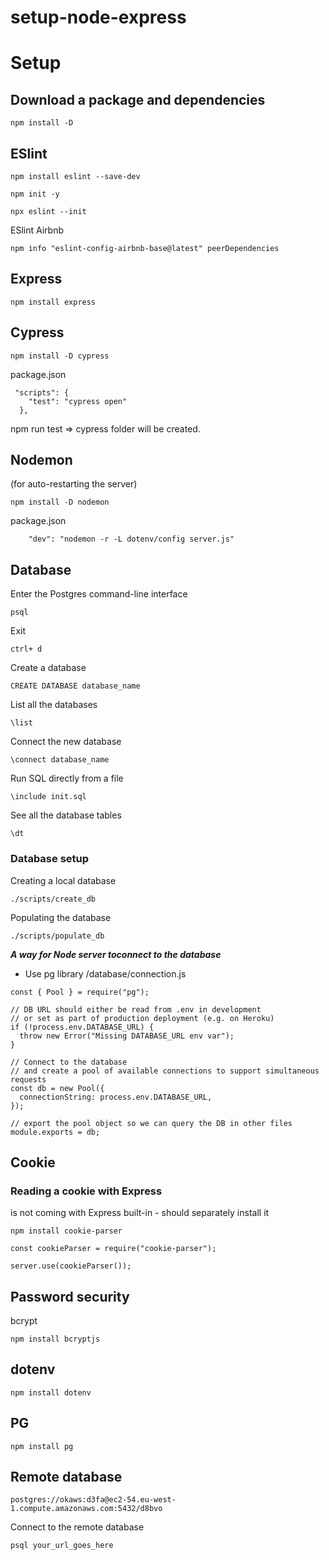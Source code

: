 # setup-node-express

# Setup

## Download a package and dependencies

```
npm install -D
```

## ESlint
```
npm install eslint --save-dev
```
```
npm init -y
```
```
npx eslint --init
```

ESlint Airbnb
```
npm info "eslint-config-airbnb-base@latest" peerDependencies
```

## Express

```
npm install express
```

## Cypress
```
npm install -D cypress
```

package.json
```
 "scripts": {
    "test": "cypress open"
  },
```

npm run test => cypress folder will be created.
  
## Nodemon
(for auto-restarting the server)

```
npm install -D nodemon 
```

package.json
```
    "dev": "nodemon -r -L dotenv/config server.js"
```

## Database

Enter the Postgres command-line interface
```
psql
```

Exit
```
ctrl+ d
```

Create a database
```
CREATE DATABASE database_name
```

List all the databases
```
\list
```
Connect the new database
```
\connect database_name
```
Run SQL directly from a file
```
\include init.sql
```

See all the database tables
```
\dt
```


### Database setup
Creating a local database
```
./scripts/create_db

```
Populating the database 
```
./scripts/populate_db

```

***A way for Node server toconnect to the database***
- Use pg library
/database/connection.js
```
const { Pool } = require("pg");

// DB URL should either be read from .env in development
// or set as part of production deployment (e.g. on Heroku)
if (!process.env.DATABASE_URL) {
  throw new Error("Missing DATABASE_URL env var");
}

// Connect to the database
// and create a pool of available connections to support simultaneous requests
const db = new Pool({
  connectionString: process.env.DATABASE_URL,
});

// export the pool object so we can query the DB in other files
module.exports = db;

```


## Cookie

### Reading a cookie with Express
is not coming with Express built-in - should separately install it

```
npm install cookie-parser
```

```
const cookieParser = require("cookie-parser");

server.use(cookieParser());
```

## Password security


bcrypt
```
npm install bcryptjs
```


## dotenv 
```
npm install dotenv

```

## PG

```
npm install pg
```

## Remote database

```
postgres://okaws:d3fa@ec2-54.eu-west-1.compute.amazonaws.com:5432/d8bvo
```
Connect to the remote database 
```
psql your_url_goes_here
```
